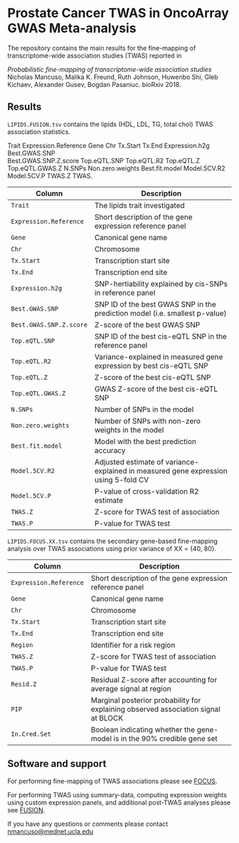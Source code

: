 Prostate Cancer TWAS in OncoArray GWAS Meta-analysis
====================================================

The repository contains the main results for the fine-mapping of transcriptome-wide association studies (TWAS) reported in

*Probabilistic fine-mapping of transcriptome-wide association studies*
Nicholas Mancuso, Malika K. Freund, Ruth Johnson, Huwenbo Shi, Gleb Kichaev, Alexander Gusev, Bogdan Pasaniuc.
bioRxiv 2018.

Results
-------
`LIPIDS.FUSION.tsv` contains the lipids (HDL, LDL, TG, total chol) TWAS association statistics.

Trait   Expression.Reference    Gene    Chr Tx.Start    Tx.End  Expression.h2g  Best.GWAS.SNP  
Best.GWAS.SNP.Z.score   Top.eQTL.SNP    Top.eQTL.R2 Top.eQTL.Z  Top.eQTL.GWAS.Z N.SNPs  Non.zero.weights
Best.fit.model  Model.5CV.R2    Model.5CV.P TWAS.Z  TWAS.

| Column | Description |
|--------|-------------|
| `Trait` | The lipids trait investigated |
| `Expression.Reference` | Short description of the gene expression reference panel |
| `Gene` | Canonical gene name |
| `Chr` | Chromosome |
| `Tx.Start` | Transcription start site |
| `Tx.End` | Transcription end site |
| `Expression.h2g` | SNP-hertiability explained by cis-SNPs in reference panel |
| `Best.GWAS.SNP` | SNP ID of the best GWAS SNP in the prediction model (i.e. smallest p-value) |
| `Best.GWAS.SNP.Z.score` | Z-score of the best GWAS SNP |
| `Top.eQTL.SNP` | SNP ID of the  best cis-eQTL SNP in the reference panel |
| `Top.eQTL.R2` | Variance-explained in measured gene expression by best cis-eQTL SNP |
| `Top.eQTL.Z` | Z-score of the best cis-eQTL SNP |
| `Top.eQTL.GWAS.Z` | GWAS Z-score of the best cis-eQTL SNP |
| `N.SNPs` | Number of SNPs in the model |
| `Non.zero.weights` | Number of SNPs with non-zero weights in the model |
| `Best.fit.model` | Model with the best prediction accuracy |
| `Model.5CV.R2` | Adjusted estimate of variance-explained in measured gene expression using 5-fold CV |
| `Model.5CV.P` | P-value of cross-validation R2 estimate |
| `TWAS.Z` | Z-score for TWAS test of association |
| `TWAS.P` | P-value for TWAS test |


`LIPIDS.FOCUS.XX.tsv` contains the secondary gene-based fine-mapping analysis over TWAS associations using prior variance of XX = {40, 80}.

| Column | Description |
|--------|-------------|
| `Expression.Reference` | Short description of the gene expression reference panel |
| `Gene` | Canonical gene name |
| `Chr` | Chromosome |
| `Tx.Start` | Transcription start site |
| `Tx.End` | Transcription end site |
| `Region` | Identifier for a risk region |
| `TWAS.Z` | Z-score for TWAS test of association |
| `TWAS.P` | P-value for TWAS test |
| `Resid.Z` | Residual Z-score after accounting for average signal at region |
| `PIP` | Marginal posterior probability for explaining observed association signal at BLOCK |
| `In.Cred.Set` | Boolean indicating whether the gene-model is in the 90% credible gene set |

Software and support
--------------------
For performing fine-mapping of TWAS associations please see [FOCUS](http://github.com/bogdanlab/focus).

For performing TWAS using summary-data, computing expression weights using custom expression panels,
and additional post-TWAS analyses please see [FUSION](http://github.com/gusevlab/fusion_twas).

If you have any questions or comments please contact nmancuso@mednet.ucla.edu
